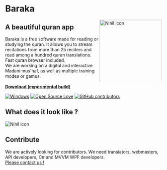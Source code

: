 # Baraka
<img src="https://i.imgur.com/XXR0l4o.png" alt="Nihil icon" align=right width=200px />

## A beautiful quran app
Baraka is a free software made for reading or studying the quran. It allows you to stream recitations from more than 25 reciters and read among a hundred quran translations. Fast quran browser included.<br>
We are working on a digital and interactive Madani mus'haf, as well as multiple training modes or games.<br><br>
[**Download (experimental build)**](https://github.com/Jomtek/Baraka/releases/tag/test)<br>

[![Windows](https://badgen.net/badge/icon/windows?icon=windows&label)]()
[![Open Source Love](https://badges.frapsoft.com/os/v3/open-source.png?v=103)](https://github.com/ellerbrock/open-source-badges/)
[![GitHub contributors](https://img.shields.io/github/contributors/Jomtek/Baraka.svg)](https://github.com/Jomtek/Baraka/graphs/contributors/)

## What does it look like ?

![Nihil icon](https://i.imgur.com/QF84R4l.png)

## Contribute
We are actively looking for contributors. We need translators, webmasters, API developers, C# and MVVM WPF developers.<br>
<a href="mailto: baraka.support@protonmail.com">Please contact us !</a>
